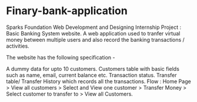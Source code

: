 # Finary-bank-application

Sparks Foundation Web Development and Designing Internship Project : Basic Banking System website. A web application used to tranfer virtual money between multiple users and also record the banking transactions / activities.

The website has the following specification -

A dummy data for upto 10 customers.
Customers table with basic fields such as name, email, current balance etc.
Transaction status.
Transfer table/ Transfer History which records all the transactions.
Flow : Home Page > View all customers > Select and View one customer > Transfer Money > Select customer to transfer to > View all Customers.
